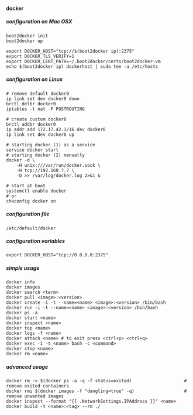 #### docker

##### configuration on Mac OSX

    boot2docker init
    boot2docker up

    export DOCKER_HOST="tcp://$(boot2docker ip):2375"
    export DOCKER_TLS_VERIFY=1
    export DOCKER_CERT_PATH=~/.boot2docker/certs/boot2docker-vm
    echo $(boot2docker ip) dockerhost | sudo tee -a /etc/hosts

##### configuration on Linux

    # remove default docker0
    ip link set dev docker0 down
    brctl delbr docker0
    iptables -t nat -F POSTROUTING

    # create custom docker0
    brctl addbr docker0
    ip addr add 172.17.42.1/16 dev docker0
    ip link set dev docker0 up

    # starting docker (1) as a service
    service docker start
    # starting docker (2) manually
    docker -d \
        -H unix:///var/run/docker.sock \
        -H tcp://192.168.?.? \
        -D >> /var/log/docker.log 2>&1 &

    # start at boot
    systemctl enable docker
    # or
    chkconfig docker on

##### configuration file

    /etc/default/docker

##### configuration variables

    export DOCKER_HOST="tcp://0.0.0.0:2375"

##### simple usage

    docker info
    docker images
    docker search <term>
    docker pull <image>:<version>
    docker create -i -t --name=<name> <image>:<version> /bin/bash
    docker run -i -t --name=<name> <image>:<version> /bin/bash
    docker ps -a
    docker start <name>
    docker inspect <name>
    docker top <name>
    docker logs -f <name>
    docker attach <name> # to exit press <ctrl+p> <ctrl+q>
    docker exec -i -t <name> bash -c <command>
    docker stop <name>
    docker rm <name>

##### advanced usage

    docker rm -v $(docker ps -a -q -f status=exited)                    # remove exited containers
    docker rmi $(docker images -f "dangling=true" -q)                   # remove unwanted images
    docker inspect --format "{{ .NetworkSettings.IPAddress }}" <name>
    docker build -t <name>:<tag> --rm ./
